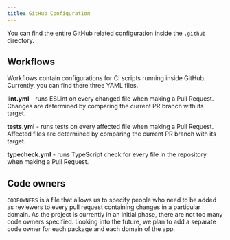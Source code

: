 ```yaml
---
title: GitHub Configuration
---
```


You can find the entire GitHub related configuration inside the `.github` directory.

## Workflows

Workflows contain configurations for CI scripts running inside GitHub. Currently, you can find there three YAML files.

**lint.yml** - runs ESLint on every changed file when making a Pull Request. Changes are determined by comparing the current PR branch with its target.

**tests.yml** - runs tests on every affected file when making a Pull Request. Affected files are determined by comparing the current PR branch with its target.

**typecheck.yml** - runs TypeScript check for every file in the repository when making a Pull Request.
## Code owners

`CODEOWNERS` is a file that allows us to specify people who need to be added as reviewers to every pull request containing changes in a particular domain. As the project is currently in an initial phase, there are not too many code owners specified. Looking into the future, we plan to add a separate code owner for each package and each domain of the app.